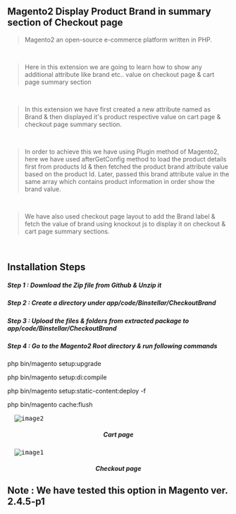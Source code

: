 ## Magento2 Display Product Brand in summary section of Checkout page

> Magento2 an open-source e-commerce platform written in PHP.

&nbsp;
&nbsp;

> Here in this extension we are going to learn how to show any additional attribute like brand etc.. value on checkout page & cart page summary section

&nbsp;
&nbsp;

> In this extension we have first created a new attribute named as Brand & then displayed it's product respective value on cart page & checkout page summary section. 

&nbsp;
&nbsp;

> In order to achieve this we have using Plugin method of Magento2, here we have used afterGetConfig method to load the product details first from products Id & then fetched the product brand attribute value based on the product Id. Later, passed this brand attribute value in the same array which contains product information in order show the brand value.

&nbsp;
&nbsp;

> We have also used checkout page layout to add the Brand label & fetch the value of brand using knockout js to display it on checkout & cart page summary sections.

&nbsp;
&nbsp;

## Installation Steps

##### Step 1 : Download the Zip file from Github & Unzip it
##### Step 2 : Create a directory under app/code/Binstellar/CheckoutBrand
##### Step 3 : Upload the files & folders from extracted package to app/code/Binstellar/CheckoutBrand
##### Step 4 : Go to the Magento2 Root directory & run following commands

php bin/magento setup:upgrade

php bin/magento setup:di:compile

php bin/magento setup:static-content:deploy -f

php bin/magento cache:flush


&nbsp;
&nbsp;
<kbd>
![image2](https://user-images.githubusercontent.com/123800304/216937655-5e32cef1-7f13-456c-a487-9354bab9fed3.png)
</kbd>
<h5 align="center">Cart page</h5>


&nbsp;
&nbsp;
<kbd>
![image1](https://user-images.githubusercontent.com/123800304/216937611-678328bc-9e11-48f5-81ba-abb4a2650ffe.png)
</kbd>
<h5 align="center">Checkout page</h5>

## Note : We have tested this option in Magento ver. 2.4.5-p1
